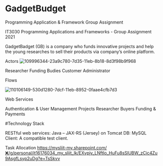 # GadgetBudget
Programming Application &amp; Framework Group Assignment

IT3030 Programming Applications and Frameworks - Group Assignment 2021

GadgetBadget (GB) is a company who funds innovative projects and help the young researches to sell their products via company’s online platform.

Actors
![109996344-23a9c780-7d35-11eb-8b18-8d3f98b9f968](https://user-images.githubusercontent.com/80050477/115925490-d3cabf80-a49e-11eb-8385-05f4191bd313.png)

Researcher
Funding Budies
Customer
Administrator

Flows

![110106149-530d1280-7dcf-11eb-8952-0faae4cfb7d3](https://user-images.githubusercontent.com/80050477/115925543-ecd37080-a49e-11eb-8bfe-b9ebe7ee3251.png)

Web Services

Authentication & User Management
Projects
Researcher
Buyers
Funding & Payments

#Technology Stack

RESTful web services: Java – JAX-RS (Jersey) on Tomcat DB: MySQL Client: A compatible test client.

Task Allocation https://mysliit-my.sharepoint.com/❌/g/personal/it16176034_my_sliit_lk/EXvpjy_LNftIo_HuFu8sSlUBW_zCic4Zu9AsgfLsyp2uDg?e=TsSkvv
